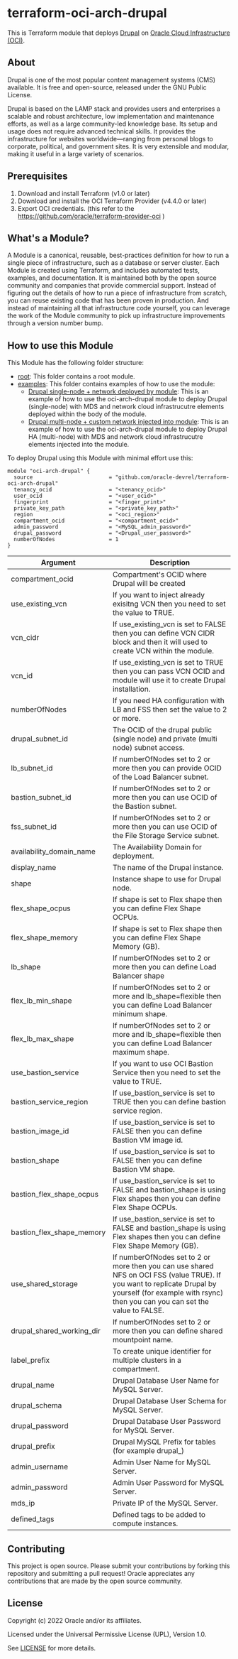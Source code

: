 # terraform-oci-arch-drupal

This is Terraform module that deploys [Drupal](https://www.drupal.org/) on [Oracle Cloud Infrastructure (OCI)](https://cloud.oracle.com/en_US/cloud-infrastructure).

## About
Drupal is one of the most popular content management systems (CMS) available. It is free and open-source, released under the GNU Public License.

Drupal is based on the LAMP stack and provides users and enterprises a scalable and robust architecture, low implementation and maintenance efforts, as well as a large community-led knowledge base. Its setup and usage does not require advanced technical skills. It provides the infrastructure for websites worldwide—ranging from personal blogs to corporate, political, and government sites. It is very extensible and modular, making it useful in a large variety of scenarios.

## Prerequisites
1. Download and install Terraform (v1.0 or later)
2. Download and install the OCI Terraform Provider (v4.4.0 or later)
3. Export OCI credentials. (this refer to the https://github.com/oracle/terraform-provider-oci )


## What's a Module?
A Module is a canonical, reusable, best-practices definition for how to run a single piece of infrastructure, such as a database or server cluster. Each Module is created using Terraform, and includes automated tests, examples, and documentation. It is maintained both by the open source community and companies that provide commercial support.
Instead of figuring out the details of how to run a piece of infrastructure from scratch, you can reuse existing code that has been proven in production. And instead of maintaining all that infrastructure code yourself, you can leverage the work of the Module community to pick up infrastructure improvements through a version number bump.

## How to use this Module
This Module has the following folder structure:
* [root](): This folder contains a root module.
* [examples](examples): This folder contains examples of how to use the module:
  - [Drupal single-node + network deployed by module](examples/drupal-single-no-existing-network): This is an example of how to use the oci-arch-drupal module to deploy Drupal (single-node) with MDS and network cloud infrastrucutre elements deployed within the body of the module.
  - [Drupal multi-node + custom network injected into module](examples/drupal-ha-mds-use-existing-network): This is an example of how to use the oci-arch-drupal module to deploy Drupal HA (multi-node) with MDS and network cloud infrastrucutre elements injected into the module.
  
To deploy Drupal using this Module with minimal effort use this:

```hcl
module "oci-arch-drupal" {
  source                        = "github.com/oracle-devrel/terraform-oci-arch-drupal"
  tenancy_ocid                  = "<tenancy_ocid>"
  user_ocid                     = "<user_ocid>"
  fingerprint                   = "<finger_print>"
  private_key_path              = "<private_key_path>"
  region                        = "<oci_region>"
  compartment_ocid              = "<compartment_ocid>"
  admin_password                = "<MySQL_admin_password>"
  drupal_password               = "<Drupal_user_password>"
  numberOfNodes                 = 1 
}
```

Argument | Description
--- | ---
compartment_ocid | Compartment's OCID where Drupal will be created
use_existing_vcn | If you want to inject already exisitng VCN then you need to set the value to TRUE.
vcn_cidr | If use_existing_vcn is set to FALSE then you can define VCN CIDR block and then it will used to create VCN within the module.
vcn_id | If use_existing_vcn is set to TRUE then you can pass VCN OCID and module will use it to create Drupal installation.
numberOfNodes | If you need HA configuration with LB and FSS then set the value to 2 or more.
drupal_subnet_id | The OCID of the drupal public (single node) and private (multi node) subnet access. 
lb_subnet_id | If numberOfNodes set to 2 or more then you can provide OCID of the Load Balancer subnet.
bastion_subnet_id | If numberOfNodes set to 2 or more then you can use OCID of the Bastion subnet.
fss_subnet_id | If numberOfNodes set to 2 or more then you can use OCID of the File Storage Service subnet. 
availability_domain_name | The Availability Domain for deployment.
display_name | The name of the Drupal instance. 
shape | Instance shape to use for Drupal node.
flex_shape_ocpus | If shape is set to Flex shape then you can define Flex Shape OCPUs.
flex_shape_memory | If shape is set to Flex shape then you can define Flex Shape Memory (GB).
lb_shape | If numberOfNodes set to 2 or more then you can define Load Balancer shape
flex_lb_min_shape | If numberOfNodes set to 2 or more and lb_shape=flexible then you can define Load Balancer minimum shape.
flex_lb_max_shape | If numberOfNodes set to 2 or more and lb_shape=flexible then you can define Load Balancer maximum shape.
use_bastion_service | If you want to use OCI Bastion Service then you need to set the value to TRUE.
bastion_service_region | If use_bastion_service is set to TRUE then you can define bastion service region. 
bastion_image_id | If use_bastion_service is set to FALSE then you can define Bastion VM image id. 
bastion_shape | If use_bastion_service is set to FALSE then you can define Bastion VM shape.
bastion_flex_shape_ocpus | If use_bastion_service is set to FALSE and bastion_shape is using Flex shapes then you can define Flex Shape OCPUs.
bastion_flex_shape_memory | If use_bastion_service is set to FALSE and bastion_shape is using Flex shapes then you can define Flex Shape Memory (GB).
use_shared_storage | If numberOfNodes set to 2 or more then you can use shared NFS on OCI FSS (value TRUE). If you want to replicate Drupal by yourself (for example with rsync) then you can you can set the value to FALSE.
drupal_shared_working_dir | If numberOfNodes set to 2 or more then you can define shared mountpoint name.
label_prefix | To create unique identifier for multiple clusters in a compartment.
drupal_name | Drupal Database User Name for MySQL Server.
drupal_schema | Drupal Database User Schema for MySQL Server.
drupal_password | Drupal Database User Password for MySQL Server.
drupal_prefix | Drupal MySQL Prefix for tables (for example drupal_)
admin_username | Admin User Name for MySQL Server.
admin_password | Admin User Password for MySQL Server.
mds_ip | Private IP of the MySQL Server.
defined_tags | Defined tags to be added to compute instances.

## Contributing
This project is open source.  Please submit your contributions by forking this repository and submitting a pull request!  Oracle appreciates any contributions that are made by the open source community.

## License
Copyright (c) 2022 Oracle and/or its affiliates.

Licensed under the Universal Permissive License (UPL), Version 1.0.

See [LICENSE](LICENSE) for more details.
